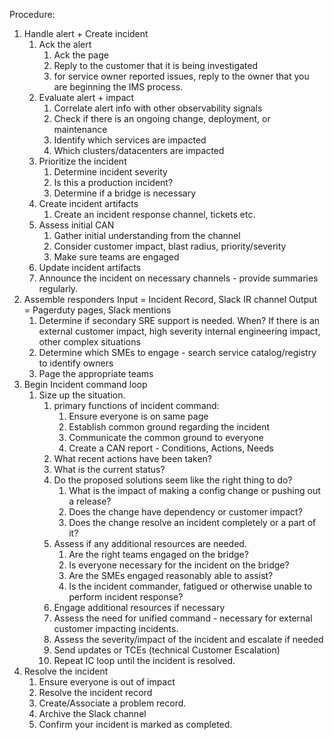 Procedure:
1. Handle alert + Create incident
	1. Ack the alert
		1. Ack the page 
		2. Reply to the customer that it is being investigated
		3. for service owner reported issues, reply to the owner that you are beginning the IMS process.
	2. Evaluate alert + impact 
		1. Correlate alert info with other observability signals 
		2. Check if there is an ongoing change, deployment, or maintenance
		3. Identify which services are impacted
		4. Which clusters/datacenters are impacted
	3. Prioritize the incident
		1. Determine incident severity
		2. Is this a production incident?
		3. Determine if a bridge is necessary
	4. Create incident artifacts
		1. Create an incident response channel, tickets etc.
	5. Assess initial CAN
		1. Gather initial understanding from the channel
		2. Consider customer impact, blast radius, priority/severity
		3. Make sure teams are engaged
	5. Update incident artifacts
	6. Announce the incident on necessary channels - provide summaries regularly.
2. Assemble responders
	Input = Incident Record, Slack IR channel
	Output = Pagerduty pages, Slack mentions
	1. Determine if secondary SRE support is needed. When? If there is an external customer impact, high severity internal engineering impact, other complex situations
	2. Determine which SMEs to engage - search service catalog/registry to identify owners
	3. Page the appropriate teams
3. Begin Incident command loop
	1. Size up the situation.
		1. primary functions of incident command:
			1. Ensure everyone is on same page
			2. Establish common ground regarding the incident
			3. Communicate the common ground to everyone
			4. Create a CAN report - Conditions, Actions, Needs
		2. What recent actions have been taken?
		3. What is the current status?
		4. Do the proposed solutions seem like the right thing to do?
			1. What is the impact of making a config change or pushing out a release?
			2. Does the change have dependency or customer impact?
			3. Does the change resolve an incident completely or a part of it?
		5. Assess if any additional resources are needed.
			1. Are the right teams engaged on the bridge?
			2. Is everyone necessary for the incident on the bridge?
			3. Are the SMEs engaged reasonably able to assist?
			4. Is the incident commander, fatigued or otherwise unable to perform incident response?
		6. Engage additional resources if necessary
		7. Assess the need for unified command - necessary for external customer impacting incidents.
		8. Assess the severity/impact of the incident and escalate if needed
		9. Send updates or TCEs (technical Customer Escalation)
		10. Repeat IC loop until the incident is resolved.
4. Resolve the incident
	1. Ensure everyone is out of impact
	2. Resolve the incident record
	3. Create/Associate a problem record.
	4. Archive the Slack channel
	5. Confirm your incident is marked as completed.
	